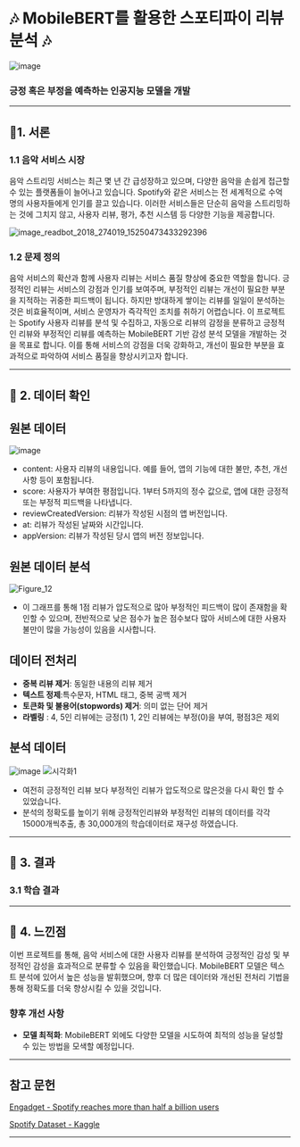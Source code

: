 # 🎶 MobileBERT를 활용한 스포티파이 리뷰 분석  🎶
![image](https://github.com/user-attachments/assets/8378d3b9-76cc-42dd-a607-fe41d4382781)

###  긍정 혹은 부정을 예측하는 인공지능 모델을 개발

---

## 🎵1. 서론

### 1.1 음악 서비스 시장

음악 스트리밍 서비스는 최근 몇 년 간 급성장하고 있으며, 다양한 음악을 손쉽게 접근할 수 있는 플랫폼들이 늘어나고 있습니다. Spotify와 같은 서비스는 전 세계적으로 수억 명의 사용자들에게 인기를 끌고 있습니다. 이러한 서비스들은 단순히 음악을 스트리밍하는 것에 그치지 않고, 사용자 리뷰, 평가, 추천 시스템 등 다양한 기능을 제공합니다.


![image_readbot_2018_274019_15250473433292396](https://github.com/user-attachments/assets/20cb8502-9d08-483c-968b-517170b22f7a)

### 1.2 문제 정의

음악 서비스의 확산과 함께 사용자 리뷰는 서비스 품질 향상에 중요한 역할을 합니다.
긍정적인 리뷰는 서비스의 강점과 인기를 보여주며, 부정적인 리뷰는 개선이 필요한 부분을 지적하는 귀중한 피드백이 됩니다.
하지만 방대하게 쌓이는 리뷰를 일일이 분석하는 것은 비효율적이며, 서비스 운영자가 즉각적인 조치를 취하기 어렵습니다.
이 프로젝트는  Spotify 사용자 리뷰를 분석 및 수집하고, 자동으로 리뷰의 감정을 분류하고 긍정적인 리뷰와 
부정적인 리뷰를 예측하는 MobileBERT 기반 감성 분석 모델을 개발하는 것을 목표로 합니다.
이를 통해 서비스의 강점을 더욱 강화하고, 개선이 필요한 부분을 효과적으로 파악하여 서비스 품질을 향상시키고자 합니다.






---

## 🎵 2. 데이터 확인


## 원본 데이터

![image](https://github.com/user-attachments/assets/94a94c3f-8a0b-4ab8-a3b3-6367c25d5167)


- content: 사용자 리뷰의 내용입니다. 예를 들어, 앱의 기능에 대한 불만, 추천, 개선사항 등이 포함됩니다.
- score: 사용자가 부여한 평점입니다. 1부터 5까지의 정수 값으로, 앱에 대한 긍정적 또는 부정적 피드백을 나타냅니다.
- reviewCreatedVersion: 리뷰가 작성된 시점의 앱 버전입니다.
- at: 리뷰가 작성된 날짜와 시간입니다.
- appVersion: 리뷰가 작성된 당시 앱의 버전 정보입니다.


## 원본 데이터 분석
![Figure_12](https://github.com/user-attachments/assets/76345925-0656-4477-bfe5-bad2c6a0b62c)
- 이 그래프를 통해 1점 리뷰가 압도적으로 많아 부정적인 피드백이 많이 존재함을 확인할 수 있으며,
전반적으로 낮은 점수가 높은 점수보다 많아 서비스에 대한 사용자 불만이 많을 가능성이 있음을 시사합니다.

  
## 데이터 전처리
- **중복 리뷰 제거**: 동일한 내용의 리뷰 제거
- **텍스트 정제**:특수문자, HTML 태그, 중복 공백 제거
- **토큰화 및 불용어(stopwords) 제거**: 의미 없는 단어 제거
- **라벨링** : 4, 5인 리뷰에는 긍정(1) 1, 2인 리뷰에는 부정(0)을 부여, 평점3은 제외 

## 분석 데이터 

![image](https://github.com/user-attachments/assets/27364a6d-7d49-410d-86b3-bdb9e6fc2f06)
![시각화1](https://github.com/user-attachments/assets/9c05fd69-a1d4-4e94-91a7-4f389c6a64d6)
- 여전히 긍정적인 리뷰 보다 부정적인 리뷰가 압도적으로 많은것을 다시 확인 할 수 있었습니다.
- 분석의 정확도를 높이기 위해 긍정적인리뷰와 부정적인 리뷰의 데이터를 각각 15000개씩추출, 총 30,000개의 학습데이터로 재구성 하였습니다.




---

## 🎵 3. 결과

### 3.1 학습 결과









---

## 🎵 4. 느낀점

이번 프로젝트를 통해, 음악 서비스에 대한 사용자 리뷰를 분석하여 긍정적인 감성 및 부정적인 감성을 효과적으로 분류할 수 있음을 확인했습니다. MobileBERT 모델은 텍스트 분석에 있어서 높은 성능을 발휘했으며, 향후 더 많은 데이터와 개선된 전처리 기법을 통해 정확도를 더욱 향상시킬 수 있을 것입니다.

### 향후 개선 사항


- **모델 최적화**: MobileBERT 외에도 다양한 모델을 시도하여 최적의 성능을 달성할 수 있는 방법을 모색할 예정입니다.

---

## 참고 문헌

[Engadget - Spotify reaches more than half a billion users](https://www.engadget.com/spotify-reaches-more-than-half-a-billion-users-for-the-first-time-142818686.html)

[Spotify Dataset - Kaggle](https://www.kaggle.com/datasets/alexandrakim2201/spotify-dataset)

---
